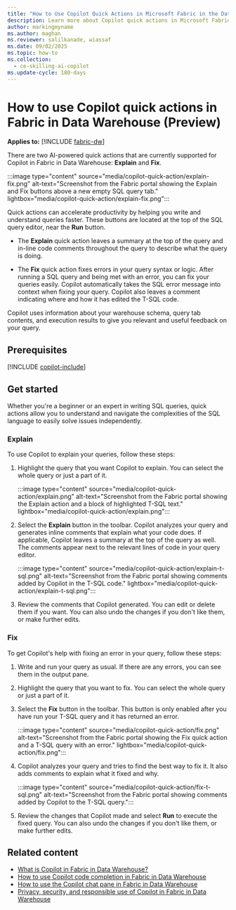 ```yaml
---
title: "How to Use Copilot Quick Actions in Microsoft Fabric in the Data Warehouse Workload (Preview)"
description: Learn more about Copilot quick actions in Microsoft Fabric in the Data Warehouse workload, to explain and fix SQL queries in the SQL query editor.
author: markingmyname
ms.author: maghan
ms.reviewer: salilkanade, wiassaf
ms.date: 09/02/2025
ms.topic: how-to
ms.collection:
  - ce-skilling-ai-copilot
ms.update-cycle: 180-days
---
```


# How to use Copilot quick actions in Fabric in Data Warehouse (Preview)

**Applies to:** [!INCLUDE [fabric-dw](includes/applies-to-version/fabric-dw.md)]

There are two AI-powered quick actions that are currently supported for Copilot in Fabric in Data Warehouse: **Explain** and **Fix**.

:::image type="content" source="media/copilot-quick-action/explain-fix.png" alt-text="Screenshot from the Fabric portal showing the Explain and Fix buttons above a new empty SQL query tab." lightbox="media/copilot-quick-action/explain-fix.png":::

Quick actions can accelerate productivity by helping you write and understand queries faster. These buttons are located at the top of the SQL query editor, near the **Run** button.

- The **Explain** quick action leaves a summary at the top of the query and in-line code comments throughout the query to describe what the query is doing.

- The **Fix** quick action fixes errors in your query syntax or logic. After running a SQL query and being met with an error, you can fix your queries easily. Copilot automatically takes the SQL error message into context when fixing your query. Copilot also leaves a comment indicating where and how it has edited the T-SQL code.

Copilot uses information about your warehouse schema, query tab contents, and execution results to give you relevant and useful feedback on your query.

## Prerequisites

[!INCLUDE [copilot-include](../includes/copilot-include.md)]

## Get started

Whether you're a beginner or an expert in writing SQL queries, quick actions allow you to understand and navigate the complexities of the SQL language to easily solve issues independently.

### Explain

To use Copilot to explain your queries, follow these steps:

1. Highlight the query that you want Copilot to explain. You can select the whole query or just a part of it.

   :::image type="content" source="media/copilot-quick-action/explain.png" alt-text="Screenshot from the Fabric portal showing the Explain action and a block of highlighted T-SQL text." lightbox="media/copilot-quick-action/explain.png":::

1. Select the **Explain** button in the toolbar. Copilot analyzes your query and generates inline comments that explain what your code does. If applicable, Copilot leaves a summary at the top of the query as well. The comments appear next to the relevant lines of code in your query editor.

   :::image type="content" source="media/copilot-quick-action/explain-t-sql.png" alt-text="Screenshot from the Fabric portal showing comments added by Copilot in the T-SQL code." lightbox="media/copilot-quick-action/explain-t-sql.png":::

1. Review the comments that Copilot generated. You can edit or delete them if you want. You can also undo the changes if you don't like them, or make further edits.

### Fix

To get Copilot's help with fixing an error in your query, follow these steps:

1. Write and run your query as usual. If there are any errors, you can see them in the output pane.

1. Highlight the query that you want to fix. You can select the whole query or just a part of it.

1. Select the **Fix** button in the toolbar. This button is only enabled after you have run your T-SQL query and it has returned an error.

   :::image type="content" source="media/copilot-quick-action/fix.png" alt-text="Screenshot from the Fabric portal showing the Fix quick action and a T-SQL query with an error." lightbox="media/copilot-quick-action/fix.png":::

1. Copilot analyzes your query and tries to find the best way to fix it. It also adds comments to explain what it fixed and why.

   :::image type="content" source="media/copilot-quick-action/fix-t-sql.png" alt-text="Screenshot from the Fabric portal showing comments added by Copilot to the T-SQL query.":::

1. Review the changes that Copilot made and select **Run** to execute the fixed query. You can also undo the changes if you don't like them, or make further edits.

## Related content

- [What is Copilot in Fabric in Data Warehouse?](copilot.md)
- [How to use Copilot code completion in Fabric in Data Warehouse](copilot-code-completion.md)
- [How to use the Copilot chat pane in Fabric in Data Warehouse](copilot-chat-pane.md)
- [Privacy, security, and responsible use of Copilot in Fabric in Data Warehouse](../fundamentals/copilot-data-warehouse-privacy-security.md)
